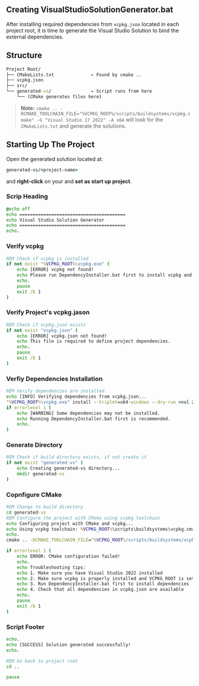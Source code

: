 ## Creating VisualStudioSolutionGenerator.bat

After installing required dependencies from `vcpkg.json` located in each project root, it is time to generate the Visual Studio Solution to bind the external dependencies.

## Structure
```cmd
Project Root/
├── CMakeLists.txt              ← Found by cmake ..
├── vcpkg.json
├── src/
└── generated-vs/               ← Script runs from here
    └── (CMake generates files here)
```
> **Note:** `cmake .. -DCMAKE_TOOLCHAIN_FILE="%VCPKG_ROOT%/scripts/buildsystems/vcpkg.cmake" -G "Visual Studio 17 2022" -A x64` will look for the `CMakeLists.txt` and generate the solutions.

## Starting Up The Project
Open the generated solution located at:
```cmd
generated-vs/<project-name>
```
and **right-click** on your <project-name> and **set as start up project**. 

### Scrip Heading
```cmd
@echo off
echo ========================================
echo Visual Studio Solution Generator
echo ========================================
echo.
```
### Verify vcpkg
```cmd
REM Check if vcpkg is installed
if not exist "%VCPKG_ROOT%\vcpkg.exe" (
    echo [ERROR] vcpkg not found!
    echo Please run DependencyInstaller.bat first to install vcpkg and dependencies.
    echo.
    pause
    exit /b 1
)
```

### Verify Project's vcpkg.jason
```cmd
REM Check if vcpkg.json exists
if not exist "vcpkg.json" (
    echo [ERROR] vcpkg.json not found!
    echo This file is required to define project dependencies.
    echo.
    pause
    exit /b 1
)
```
### Verfiy Dependencies Installation
```cmd 
REM Verify dependencies are installed
echo [INFO] Verifying dependencies from vcpkg.json...
"%VCPKG_ROOT%\vcpkg.exe" install --triplet=x64-windows --dry-run >nul 2>&1
if errorlevel 1 (
    echo [WARNING] Some dependencies may not be installed.
    echo Running DependencyInstaller.bat first is recommended.
    echo.
)
```

### Generate Directory
```cmd
REM Check if build directory exists, if not create it
if not exist "generated-vs" (
    echo Creating generated-vs directory...
    mkdir generated-vs
)
```
### Copnfigure CMake
```cmd
REM Change to build directory
cd generated-vs
REM Configure the project with CMake using vcpkg toolchain
echo Configuring project with CMake and vcpkg...
echo Using vcpkg toolchain: %VCPKG_ROOT%\scripts\buildsystems\vcpkg.cmake
echo.
cmake .. -DCMAKE_TOOLCHAIN_FILE="%VCPKG_ROOT%/scripts/buildsystems/vcpkg.cmake" -G "Visual Studio 17 2022" -A x64

if errorlevel 1 (
    echo ERROR: CMake configuration failed!
    echo.
    echo Troubleshooting tips:
    echo 1. Make sure you have Visual Studio 2022 installed
    echo 2. Make sure vcpkg is properly installed and VCPKG_ROOT is set
    echo 3. Run DependencyInstaller.bat first to install dependencies
    echo 4. Check that all dependencies in vcpkg.json are available
    echo.
    pause
    exit /b 1
)
```

### Script Footer
```cmd
echo.
echo [SUCCESS] Solution generated successfully!
echo.

REM Go back to project root
cd ..

pause 
```



